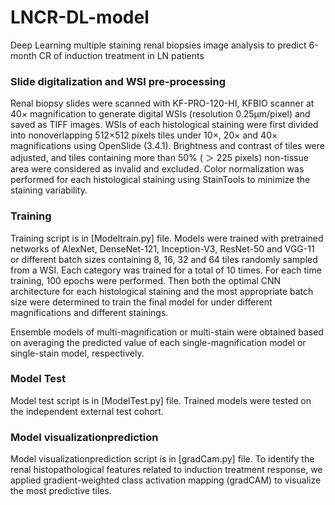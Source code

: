# LNCR-DL-model
Deep Learning multiple staining renal biopsies image analysis to predict 6-month CR of induction treatment in LN patients 

### Slide digitalization and WSI pre-processing
Renal biopsy slides were scanned with KF-PRO-120-HI, KFBIO scanner at 40× magnification to generate digital WSIs (resolution 0.25μm/pixel) and saved as TIFF images. 
WSIs of each histological staining were first divided into nonoverlapping 512×512 pixels tiles under 10×, 20× and 40× magnifications using OpenSlide (3.4.1). 
Brightness and contrast of tiles were adjusted, and tiles containing more than 50% ( ＞ 225 pixels) non-tissue area were considered as invalid and excluded. 
Color normalization was performed for each histological staining using StainTools to minimize the staining variability.

### Training

Training script is in [Modeltrain.py] file. 
Models were trained with pretrained networks of AlexNet, DenseNet-121, Inception-V3, ResNet-50 and VGG-11 or different batch sizes containing 8, 16, 32 and 64 tiles randomly sampled from a WSI. 
Each category was trained for a total of 10 times. For each time training, 100 epochs were performed. 
Then both the optimal CNN architecture for each histological staining and the most appropriate batch size were determined to train the final model for under different magnifications and different stainings.

Ensemble models of multi-magnification or multi-stain were obtained based on averaging the predicted value of each single-magnification model or single-stain model, respectively. 

### Model Test

Model test script is in [ModelTest.py] file. Trained models were tested on the independent external test cohort.

### Model visualizationprediction

Model visualizationprediction script is in [gradCam.py] file. 
To identify the renal histopathological features related to induction treatment response, we applied gradient-weighted class activation mapping (gradCAM) to visualize the most predictive tiles.

